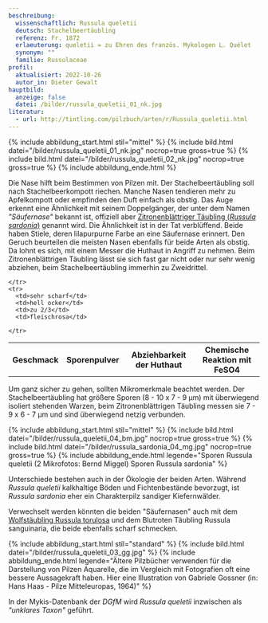 ```yaml
---
beschreibung:
  wissenschaftlich: Russula queletii
  deutsch: Stachelbeertäubling
  referenz: Fr. 1872
  erlaeuterung: queletii = zu Ehren des französ. Mykologen L. Quélet
  synonym: ""
  familie: Russulaceae
profil:
  aktualisiert: 2022-10-26
  autor_in: Dieter Gewalt
hauptbild:
  anzeige: false
  datei: /bilder/russula_queletii_01_nk.jpg
literatur:
  - url: http://tintling.com/pilzbuch/arten/r/Russula_queletii.html
---
```

{% include abbildung_start.html stil="mittel" %}
{% include bild.html datei="/bilder/russula_queletii_01_nk.jpg" nocrop=true gross=true %}
{% include bild.html datei="/bilder/russula_queletii_02_nk.jpg" nocrop=true gross=true %}
{% include abbildung_ende.html %}

Die Nase hilft beim Bestimmen von Pilzen mit. Der Stachelbeertäubling soll nach Stachelbeerkompott riechen. Manche Nasen tendieren mehr zu Apfelkompott oder empfinden den Duft einfach als obstig. Das Auge erkennt eine Ähnlichkeit mit seinem Doppelgänger, der unter dem Namen *"Säufernase"* bekannt ist, offiziell aber [Zitronenblättriger Täubling (*Russula sardonia*)](/pilze/russula-sardonia-zitronenblättriger-täubling) genannt wird. Die Ähnlichkeit ist in der Tat verblüffend. Beide haben Stiele, deren lilapurpurne Farbe an eine Säufernase erinnert. Den Geruch beurteilen die meisten Nasen ebenfalls für beide Arten als obstig. Da lohnt es sich, mit einem Messer die Huthaut in Angriff zu nehmen. Beim Zitronenblättrigen Täubling lässt sie sich fast gar nicht oder nur sehr wenig abziehen, beim Stachelbeertäubling immerhin zu Zweidrittel.

<div class="table-responsive">
  <table class="table taeubling">
    <tr>
      <th rowspan="2">Geschmack</th>
      <th rowspan="2">Sporenpulver</th>
      <th rowspan="2">Abziehbarkeit der Huthaut</th>
      <th colspan="3" class="text-center">Chemische Reaktion mit FeSO4</th>
    </tr>
    <tr>
      
      
    </tr>
    <tr>
      <td>sehr scharf</td>
      <td>hell ocker</td>
      <td>zu 2/3</td>
      <td>fleischrosa</td>
       
    </tr>
  </table>
</div>

Um ganz sicher zu gehen, sollten Mikromerkmale beachtet werden. Der Stachelbeertäubling hat größere Sporen (8 - 10 x 7 - 9 µm) mit überwiegend isoliert stehenden Warzen, beim Zitronenblättrigen Täubling messen sie 7 - 9 x 6 - 7 µm und sind überwiegend netzig verbunden.

{% include abbildung_start.html stil="mittel" %}
{% include bild.html datei="/bilder/russula_queletii_04_bm.jpg" nocrop=true gross=true %}
{% include bild.html datei="/bilder/russula_sardonia_04_mg.jpg" nocrop=true gross=true %}
{% include abbildung_ende.html legende="Sporen Russula queletii (2 Mikrofotos: Bernd Miggel) Sporen Russula sardonia" %}

Unterschiede bestehen auch in der Ökologie der beiden Arten. Während *Russula queletii* kalkhaltige Böden und Fichtenbestände bevorzugt, ist *Russula sardonia* eher ein Charakterpilz sandiger Kiefernwälder.  

Verwechselt werden könnten die beiden "Säufernasen" auch mit dem [Wolfstäubling Russula torulosa](/pilze/russula-torulosa-gedrungener-täubling-wolfstäubling) und dem Blutroten Täubling Russula sanguinaria, die beide ebenfalls scharf schmecken.

{% include abbildung_start.html stil="standard" %}
{% include bild.html datei="/bilder/russula_queletii_03_gg.jpg" %}
{% include abbildung_ende.html legende="Ältere Pilzbücher verwenden für die Darstellung von Pilzen Aquarelle, die im Vergleich mit Fotografien oft eine bessere Aussagekraft haben. Hier eine Illustration  von Gabriele Gossner (in: Hans Haas - Pilze Mitteleuropas, 1964)" %}

In der Mykis-Datenbank der *DGfM* wird *Russula queletii* inzwischen als *"unklares Taxon"* geführt.